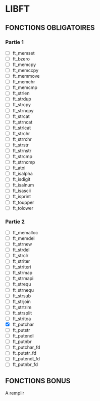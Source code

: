 # LIBFT

## FONCTIONS OBLIGATOIRES

### Partie 1

 - [ ] ft_memset
 - [ ] ft_bzero
 - [ ] ft_memcpy
 - [ ] ft_memccpy
 - [ ] ft_memmove
 - [ ] ft_memchr
 - [ ] ft_memcmp
 - [ ] ft_strlen
 - [ ] ft_strdup
 - [ ] ft_strcpy
 - [ ] ft_strncpy
 - [ ] ft_strcat
 - [ ] ft_strncat
 - [ ] ft_strlcat
 - [ ] ft_strchr
 - [ ] ft_strrchr
 - [ ] ft_strstr
 - [ ] ft_strnstr
 - [ ] ft_strcmp
 - [ ] ft_strncmp
 - [ ] ft_atoi
 - [ ] ft_isalpha
 - [ ] ft_isdigit
 - [ ] ft_isalnum
 - [ ] ft_isascii
 - [ ] ft_isprint
 - [ ] ft_toupper
 - [ ] ft_tolower

### Partie 2

 - [ ] ft_memalloc
 - [ ] ft_memdel
 - [ ] ft_strnew
 - [ ] ft_strdel
 - [ ] ft_strclr
 - [ ] ft_striter
 - [ ] ft_striteri
 - [ ] ft_strmap
 - [ ] ft_strmapi
 - [ ] ft_strequ
 - [ ] ft_strnequ
 - [ ] ft_strsub
 - [ ] ft_strjoin
 - [ ] ft_strtrim
 - [ ] ft_strsplit
 - [ ] ft_stritoa
 - [x] ft_putchar
 - [ ] ft_putstr
 - [ ] ft_putendl
 - [ ] ft_putnbr
 - [ ] ft_putchar_fd
 - [ ] ft_putstr_fd
 - [ ] ft_putendl_fd
 - [ ] ft_putnbr_fd

## FONCTIONS BONUS

A remplir